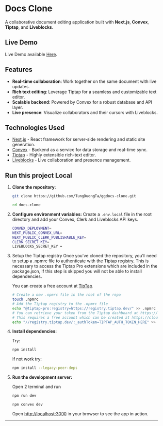 # Docs Clone

A collaborative document editing application built with **Next.js**, **Convex**, **Tiptap**, and **Liveblocks**.

## Live Demo
Live Demo available [Here](https://ggdocs-clone.vercel.app/).

## Features
- **Real-time collaboration**: Work together on the same document with live updates.
- **Rich text editing**: Leverage Tiptap for a seamless and customizable text editor.
- **Scalable backend**: Powered by Convex for a robust database and API layer.
- **Live presence**: Visualize collaborators and their cursors with Liveblocks.

## Technologies Used
- [Next.js](https://nextjs.org/) - React framework for server-side rendering and static site generation.
- [Convex](https://convex.dev/) - Backend as a service for data storage and real-time sync.
- [Tiptap](https://tiptap.dev/) - Highly extensible rich-text editor.
- [Liveblocks](https://liveblocks.io/) - Live collaboration and presence management.

## Run this project Local

1. **Clone the repository:**
   ```bash
   git clone https://github.com/TungDuongTa/ggdocs-clone.git
   ```
   ```bash
   cd docs-clone
   ```

2. **Configure environment variables:**
   Create a `.env.local` file in the root directory and add your Convex, Clerk and Liveblocks API keys.
   ```bash
   CONVEX_DEPLOYMENT=
   NEXT_PUBLIC_CONVEX_URL=
   NEXT_PUBLIC_CLERK_PUBLISHABLE_KEY=
   CLERK_SECRET_KEY=
   LIVEBLOCKS_SECRET_KEY = 
   ```
3. Setup the Tiptap registry
   Once you've cloned the repository, you'll need to setup a .npmrc file to authenticate with the Tiptap registry. This is necessary to access the Tiptap Pro extensions which are included in the package.json, if this step is skipped you will not be able to install          dependencies.

   You can create a free account at [TipTap](https://tiptap.dev/).
    ```bash
    # Create a new .npmrc file in the root of the repo
   touch .npmrc
   # Add the Tiptap registry to the .npmrc file
   echo "@tiptap-pro:registry=https://registry.tiptap.dev/" >> .npmrc
   # You can retrieve your token from the Tiptap dashboard at https://cloud.tiptap.dev/pro-extensions
   # This requires a free account which can be created at https://cloud.tiptap.dev/register
   echo "//registry.tiptap.dev/:_authToken=TIPTAP_AUTH_TOKEN_HERE" >> .npmrc
   ```
4. **Install dependencies:**

   Try:
   ```bash
   npm install
   ```
   If not work try:
   ```bash
   npm install --legacy-peer-deps
   ```
5. **Run the development server:**
   
   Open 2 terminal and run
   ```bash
   npm run dev
   ```
   ```bash
   npm convex dev
   ```
   Open [http://localhost:3000](http://localhost:3000) in your browser to see the app in action.


---



